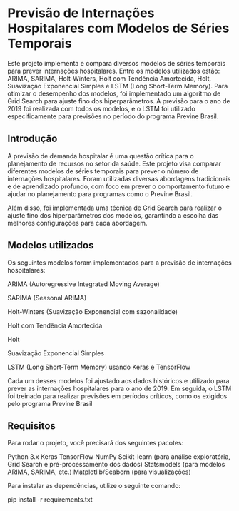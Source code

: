 # Previsão de Internações Hospitalares com Modelos de Séries Temporais

Este projeto implementa e compara diversos modelos de séries temporais para prever internações hospitalares. Entre os modelos utilizados estão: ARIMA, SARIMA, Holt-Winters, Holt com Tendência Amortecida, Holt, Suavização Exponencial Simples e LSTM (Long Short-Term Memory). Para otimizar o desempenho dos modelos, foi implementado um algoritmo de Grid Search para ajuste fino dos hiperparâmetros. A previsão para o ano de 2019 foi realizada com todos os modelos, e o LSTM foi utilizado especificamente para previsões no período do programa Previne Brasil.

## Introdução

A previsão de demanda hospitalar é uma questão crítica para o planejamento de recursos no setor da saúde. Este projeto visa comparar diferentes modelos de séries temporais para prever o número de internações hospitalares. Foram utilizadas diversas abordagens tradicionais e de aprendizado profundo, com foco em prever o comportamento futuro e ajudar no planejamento para programas como o Previne Brasil.

Além disso, foi implementada uma técnica de Grid Search para realizar o ajuste fino dos hiperparâmetros dos modelos, garantindo a escolha das melhores configurações para cada abordagem.

## Modelos utilizados

Os seguintes modelos foram implementados para a previsão de internações hospitalares:

ARIMA (Autoregressive Integrated Moving Average)

SARIMA (Seasonal ARIMA)

Holt-Winters (Suavização Exponencial com sazonalidade)

Holt com Tendência Amortecida

Holt

Suavização Exponencial Simples

LSTM (Long Short-Term Memory) usando Keras e TensorFlow

Cada um desses modelos foi ajustado aos dados históricos e utilizado para prever as internações hospitalares para o ano de 2019. Em seguida, o LSTM foi treinado para realizar previsões em períodos críticos, como os exigidos pelo programa Previne Brasil

## Requisitos

Para rodar o projeto, você precisará dos seguintes pacotes:

Python 3.x
Keras
TensorFlow
NumPy
Scikit-learn (para análise exploratória, Grid Search e pré-processamento dos dados)
Statsmodels (para modelos ARIMA, SARIMA, etc.)
Matplotlib/Seaborn (para visualizações)


Para instalar as dependências, utilize o seguinte comando:

pip install -r requirements.txt





